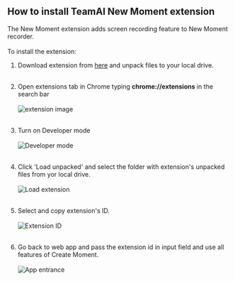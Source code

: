 ## How to install TeamAI New Moment extension

The New Moment extension adds screen recording feature to New Moment recorder.
<br><br>
To install the extension: 

1. Download extension from [here](https://drakoc.github.io/screen-extension/download/team-ai-new-moment-extension.zip) and unpack files to your local drive.
<br><br>

2. Open extensions tab in Chrome typing <b>chrome://extensions</b> in the search bar<br><br>
![extension image](https://drakoc.github.io/screen-extension/images/01.url.jpg)
<br><br>
3. Turn on Developer mode<br><br>
![Developer mode](https://drakoc.github.io/screen-extension/images/02.developer-button.jpg)
<br><br>
4. Click 'Load unpacked' and select the folder with extension's unpacked files from yor local drive.<br><br>
![Load extension](https://drakoc.github.io/screen-extension/images/03.load-button.jpg)
<br><br>
5. Select and copy extension's ID.<br><br>
![Extension ID](https://drakoc.github.io/screen-extension/images/04.extension-id.jpg)
<br><br>
7. Go back to web app and pass the extension id in input field and use all features of Create Moment.<br><br>
![App entrance](https://drakoc.github.io/screen-extension/images/05.app-entrance.jpg)
